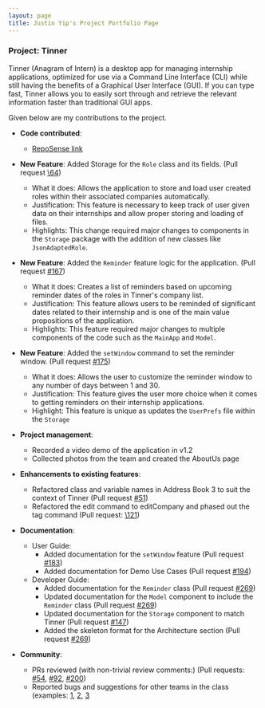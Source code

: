```yaml
---
layout: page
title: Justin Yip's Project Portfolio Page
---
```


### Project: Tinner

Tinner (Anagram of Intern) is a desktop app for managing internship applications, optimized for use via a Command Line Interface (CLI) while still having the benefits of a Graphical User Interface (GUI). If you can type fast, Tinner allows you to easily sort through and retrieve the relevant information faster than traditional GUI apps.

Given below are my contributions to the project.

* **Code contributed**:
    * [RepoSense link](https://nus-cs2103-ay2122s2.github.io/tp-dashboard/?search=justinyjt&brekdown=true)

* **New Feature**: Added Storage for the `Role` class and its fields. (Pull request [\64](https://github.com/AY2122S2-CS2103T-T17-1/tp/pull/64))
  * What it does: Allows the application to store and load user created roles within their associated companies automatically.
  * Justification: This feature is necessary to keep track of user given data on their internships and allow proper storing and loading of files.
  * Highlights: This change required major changes to components in the `Storage` package with the addition of new classes like `JsonAdaptedRole`.

* **New Feature**: Added the `Reminder` feature logic for the application. (Pull request [\#167](https://github.com/AY2122S2-CS2103T-T17-1/tp/pull/167))
  * What it does: Creates a list of reminders based on upcoming reminder dates of the roles in Tinner's company list.
  * Justification: This feature allows users to be reminded of significant dates related to their internship and is one of the main value propositions of the application.
  * Highlights: This feature required major changes to multiple components of the code such as the `MainApp` and `Model`.

* **New Feature**: Added the `setWindow` command to set the reminder window. (Pull request [\#175](https://github.com/AY2122S2-CS2103T-T17-1/tp/pull/175))
  * What it does: Allows the user to customize the reminder window to any number of days between 1 and 30.
  * Justification: This feature gives the user more choice when it comes to getting reminders on their internship applications.
  * Highlight: This feature is unique as updates the `UserPrefs` file within the `Storage`

* **Project management**:
    * Recorded a video demo of the application in v1.2
    * Collected photos from the team and created the AboutUs page

* **Enhancements to existing features**:
    * Refactored class and variable names in Address Book 3 to suit the context of Tinner (Pull request [\#51](https://github.com/AY2122S2-CS2103T-T17-1/tp/pull/51))
    * Refactored the edit command to editCompany and phased out the tag command (Pull request: [\121](https://github.com/AY2122S2-CS2103T-T17-1/tp/pull/121))

* **Documentation**:
  * User Guide:
      * Added documentation for the `setWindow` feature (Pull request [\#183](https://github.com/AY2122S2-CS2103T-T17-1/tp/pull/183))
      * Added documentation for Demo Use Cases (Pull request [\#194](https://github.com/AY2122S2-CS2103T-T17-1/tp/pull/194))
  * Developer Guide:
    * Added documentation for the `Reminder` class (Pull request [\#269](https://github.com/AY2122S2-CS2103T-T17-1/tp/pull/269))
    * Updated documentation for the `Model` component to include the `Reminder` class (Pull request [\#269](https://github.com/AY2122S2-CS2103T-T17-1/tp/pull/269))
    * Updated documentation for the `Storage` component to match Tinner (Pull request [\#147](https://github.com/AY2122S2-CS2103T-T17-1/tp/pull/147))
    * Added the skeleton format for the Architecture section (Pull request [\#269](https://github.com/AY2122S2-CS2103T-T17-1/tp/pull/269))

* **Community**:
    * PRs reviewed (with non-trivial review comments:) (Pull requests: [\#54](https://github.com/AY2122S2-CS2103T-T17-1/tp/pull/54), [\#92](https://github.com/AY2122S2-CS2103T-T17-1/tp/pull/92), [\#200](https://github.com/AY2122S2-CS2103T-T17-1/tp/pull/200))
    * Reported bugs and suggestions for other teams in the class (examples: [1](https://github.com/justinyjt/ped/issues/7), [2](https://github.com/justinyjt/ped/issues/6), [3](https://github.com/justinyjt/ped/issues/2)

